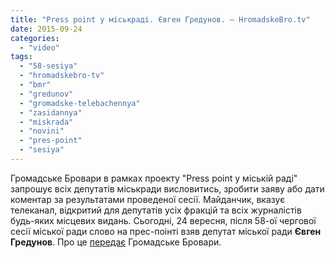 ```yaml
---
title: "Press point у міськраді. Євген Гредунов. – HromadskeBro.tv"
date: 2015-09-24
categories: 
  - "video"
tags: 
  - "58-sesiya"
  - "hromadskebro-tv"
  - "bmr"
  - "gredunov"
  - "gromadske-telebachennya"
  - "zasidannya"
  - "miskrada"
  - "novini"
  - "pres-point"
  - "sesiya"
---
```


Громадське Бровари в рамках проекту "Press point у міській раді" запрошує всіх депутатів міськради висловитись, зробити заяву або дати коментар за результатами проведеної сесії. Майданчик, вказує телеканал, відкритий для депутатів усіх фракцій та всіх журналістів будь-яких місцевих видань. Сьогодні, 24 вересня, після 58-ої чергової сесії міської ради слово на прес-поінті взяв депутат міської ради **Євген Гредунов**. Про це [передає](https://www.youtube.com/watch?v=5pd3-F_4hK4) Громадське Бровари.
